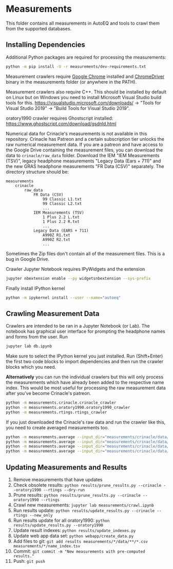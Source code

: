 # Measurements
This folder contains all measurements in AutoEQ and tools to crawl them from the supported databases.

## Installing Dependencies
Additional Python packages are required for processing the measurements:
```bash
python -m pip install -U -r measurements/dev-requirements.txt
```

Measurement crawlers require [Google Chrome](https://www.google.com/chrome/) installed and
[ChromeDriver](https://sites.google.com/chromium.org/driver/) binary in the measurements folder (or anywhere
in the PATH).

Measurement crawlers also require C++. This should be installed by default on Linux but on Windows you need to install
Microsoft Visual Studio build tools for this. https://visualstudio.microsoft.com/downloads/ ->
"Tools for Visual Studio 2019" -> "Build Tools for Visual Studio 2019".

oratory1990 crawler requires Ghostscript installed: https://www.ghostscript.com/download/gsdnld.html

Numerical data for Crinacle's measurements is not available in this repository. Crinacle has Patreon and a certain
subscription tier unlocks the raw numerical measurement data. If you are a patreon and have access to the Google Drive
containing the measurement files, you can download the data to `crinacle/raw_data` folder. Download the IEM
"IEM Measurements (TSV)", legacy headphone measurements "Legacy Data (Ears + 711)" and the new GRAS headphone
measurements "FR Data (CSV)" separately. The directory structure should be:
```
measurements
    crinacle
        raw_data
            FR Data (CSV)
                99 Classic L1.txt
                99 Classic L2.txt
                ...
            IEM Measurements (TSV)
                1 Plus 2.2 L.txt
                1 Plus 2.2 R.txt
                ...
            Legacy Data (EARS + 711)
                A990Z R1.txt
                A990Z R2.txt
                ...
```
Sometimes the Zip files don't contain all of the measurement files. This is a bug in Google Drive.

Crawler Jupyter Notebook requires IPyWidgets and the extension
```bash
jupyter nbextension enable --py widgetsnbextension --sys-prefix
```

Finally install IPython kernel
```bash
python -m ipykernel install --user --name="autoeq"
```

## Crawling Measurement Data
Crawlers are intended to be ran in a Jupyter Notebook (or Lab). The notebook has graphical user interface for prompting
the headphone names and forms from the user. Run
```bash
jupyter lab db.ipynb
```
Make sure to select the IPython kernel you just installed. Run (Shift+Enter) the first two code blocks to import
dependencies and then run the crawler blocks which you need.

**Alternatively** you can run the individual crawlers but this will only process the measurements which have already
been added to the respective name index. This would be most useful for processing the raw measurement data after you've
become Crinacle's patreon.
```bash
python -m measurements.crinacle.crinacle_crawler
python -m measurements.oratory1990.oratory1990_crawler
python -m measurements.rtings.rtings_crawler
```
If you just downloaded the Crinacle's raw data and run the crawler like this, you need to create averaged measurements
too.
```bash
python -m measurements.average --input_dir="measurements/crinacle/data/over-ear/GRAS 43AG-7"
python -m measurements.average --input_dir="measurements/crinacle/data/over-ear/EARS + 711"
python -m measurements.average --input_dir="measurements/crinacle/data/in-ear/711"
python -m measurements.average --input_dir="measurements/crinacle/data/in-ear/Bruel & Kjaer 4620"
```

## Updating Measurements and Results
1. Remove measurements that have updates
2. Check obsolete results: `python results/prune_results.py --crinacle --oratory1990 --rtings --dry-run`
3. Prune results: `python results/prune_results.py --crinacle --oratory1990 --rtings`
4. Crawl new measurements: `jupyter lab measurements/crawl.ipynb`
5. Run results update: `python results/update_results.py --crinacle --rtings --new_only`
6. Run results update for all oratory1990: `python results/update_results.py --oratory1990 `
7. Update result indexes: `python results/update_indexes.py`
8. Update web app data set: `python webapp/create_data.py`
9. Add files to git: `git add results measurements/*/data/**/*.csv measurements/*/name_index.tsv`
10. Commit: `git commit -m "New measurements with pre-computed results."`
11. Push: `git push`
